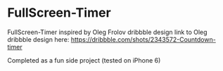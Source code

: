 # FullScreen-Timer
FullScreen-Timer inspired by Oleg Frolov dribbble design
link to Oleg dribbble design here: https://dribbble.com/shots/2343572-Countdown-timer

Completed as a fun side project (tested on iPhone 6)
